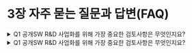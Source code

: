 
# 3장 자주 묻는 질문과 답변(FAQ)


<details>
  <summary>Q1 공개SW R&D 사업화를 위해 가장 중요한 검토사항은 무엇인지요?</summary>
        <br>
        공개SW R&D 사업화를 위해서는 가장 먼저 사업화를 위한 시장분석을 통한 추진전략 수립과 사업모델을 구체화하는 것이 중요합니다. 예를 들어 특정 상용SW 벤더가 시장을 독점하고 있는 상황이라면 동일한 기능을 제공하는 상용SW를 개발하여 경쟁하기에는 진입장벽이 높을 수 있습니다. 이런 경우 공개SW R&D를 통해 경쟁하는 상용SW 대체를 위한 공개SW 신제품 개발전략을 검토할 수 있고 사업모델도 고가의 상용 라이선스 정책 대신 년간 구독모델을 통해 가격경쟁력을 가져갈 수 있습니다. 
</details>

</hr>

<details>
  <summary>Q1 공개SW R&D 사업화를 위해 가장 중요한 검토사항은 무엇인지요?</summary>
        <br>
        공개SW R&D 사업화를 위해서는 가장 먼저 사업화를 위한 시장분석을 통한 추진전략 수립과 사업모델을 구체화하는 것이 중요합니다. 예를 들어 특정 상용SW 벤더가 시장을 독점하고 있는 상황이라면 동일한 기능을 제공하는 상용SW를 개발하여 경쟁하기에는 진입장벽이 높을 수 있습니다. 이런 경우 공개SW R&D를 통해 경쟁하는 상용SW 대체를 위한 공개SW 신제품 개발전략을 검토할 수 있고 사업모델도 고가의 상용 라이선스 정책 대신 년간 구독모델을 통해 가격경쟁력을 가져갈 수 있습니다. 
</details>